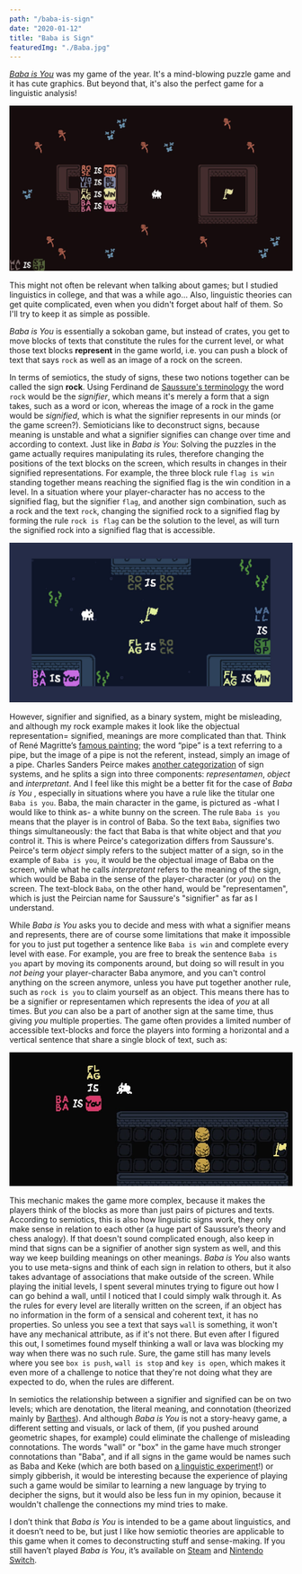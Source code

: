 ```yaml
---
path: "/baba-is-sign"
date: "2020-01-12"
title: "Baba is Sign"
featuredImg: "./Baba.jpg"
---
```

  [*Baba is You*](https://hempuli.com/baba/) was my game of the year. It's a mind-blowing puzzle game and it has cute graphics. But beyond that, it's also the perfect game for a linguistic analysis! 
  
  ![Rose is red, violet is blue, Baba is you](./rose-is-red.png)

This might not often be relevant when talking about games; but I studied linguistics in college, and that was a while ago... Also, linguistic theories can get quite complicated, even when you didn't forget about half of them. So I'll try to keep it as simple as possible.

*Baba is You* is essentially a sokoban game, but instead of crates, you get to move blocks of texts that constitute the rules for the current level, or what those text blocks **represent** in the game world, i.e. you can push a block of text that says `rock` as well as an image of a rock on the screen. 

In terms of semiotics, the study of signs, these two notions together can be called the sign **rock**. Using Ferdinand de [Saussure's terminology](https://www.amazon.com/Course-General-Linguistics-Court-Classics/dp/0812690230) the word `rock` would be the *signifier*, which means it's merely a form that a sign takes, such as a word or icon, whereas the image of a rock in the game would be *signified*, which is what the signifier represents in our minds (or the game screen?). Semioticians like to deconstruct signs, because meaning is unstable and what a signifier signifies can change over time and according to context. Just like  in *Baba is You*: Solving the puzzles in the game actually requires manipulating its rules, therefore changing the positions of the text blocks on the screen, which results in changes in their signified representations. For example, the three block rule `flag is win` standing together means reaching the signified flag is the win condition in a level. In a situation where your player-character has no access to the signified flag, but the signifier `flag`, and another sign combination, such as a rock and the text `rock`, changing the signified rock to a signified flag by forming the rule `rock is flag` can be the solution to the level, as will turn the signified rock into a signified flag that is accessible. 

![Flag is rock](./flag-is-rock.jpg)

However, signifier and signified, as a binary system, might be misleading, and although my rock example makes it look like the objectual representation= signified, meanings are more complicated than that. Think of  René Magritte’s [famous painting](https://collections.lacma.org/node/239578); the word “pipe” is a text referring to a pipe, but the image of a pipe is not the referent, instead, simply an image of a pipe. Charles Sanders Peirce makes [another categorization](https://muse.jhu.edu/book/41103) of sign systems, and he splits a sign into  three components: *representamen*, *object* and *interpretant*. And I feel like this might be a better fit for the case of *Baba is You* , especially in situations where you have a rule like the titular one `Baba is you`. Baba, the main character in the game, is pictured as -what I would like to think as- a white bunny on the screen. The rule `Baba is you` means that the player is in control of Baba. So the text `Baba`, signifies two things simultaneously: the fact that Baba is that white object and that *you* control it. This is where Peirce's categorization differs from Saussure's. Peirce's term *object* simply refers to the subject matter of a sign, so in the example of `Baba is you`, it would be the objectual image of Baba on the screen, while what he calls *interpretant* refers to the meaning of the sign, which would be Baba in the sense of the player-character (or *you*) on the screen. The text-block `Baba`, on the other hand, would be "representamen", which is just the Peircian name for Saussure's "signifier" as far as I understand. 


While *Baba is You* asks you to decide and mess with what a signifier means and represents, there are of course some limitations that make it impossible for you to just put together a sentence like `Baba is win` and complete every level with ease. For example, you are free to break the sentence `Baba is you` apart by moving its components around, but doing so will result in you *not being* your player-character Baba anymore, and you can't control anything on the screen anymore, unless you have put together another rule, such as `rock is you` to claim yourself as an object. This means there has to be a signifier or representamen which represents the idea of *you* at all times. But *you* can also be a part of another sign at the same time, thus giving *you* multiple properties. The game often provides a limited number of accessible text-blocks and force the players into forming a horizontal and a vertical sentence that share a single block of text, such as: 

![Baba is you and flag is you](./flag-is-you.jpg)


This mechanic makes the game more complex, because it makes the players think of the blocks as more than just pairs of pictures and texts.  According to semiotics, this is also how linguistic signs work, they only make sense in relation to each other (a huge part of  Saussure’s theory and chess analogy). If that doesn't sound complicated enough, also keep in mind that signs can be a signifier of another sign system as well, and this way we keep building meanings on other meanings. *Baba is You* also wants you to use meta-signs and think of each sign in relation to others, but it also takes advantage of associations that make outside of the screen. While playing the initial levels, I spent several minutes trying to figure out how I can go behind a wall, until I noticed that I could simply walk through it. As the rules for every level are literally written on the screen, if an object has no information in the form of a sensical and coherent text, it has no properties. So unless you see a text that says `wall` is something, it won't have any mechanical attribute, as if it's not there. But even after I figured this out, I sometimes found myself thinking a wall or lava was blocking my way when there was no such rule. Sure, the game still has many levels where you see `box is push`, `wall is stop` and `key is open`, which makes it even more of a challenge to notice that they're not doing what they are expected to do, when the rules are different. 

In semiotics the relationship between a signifier and signified can be on two levels; which are denotation, the literal meaning, and connotation (theorized mainly by [Barthes](https://www.amazon.com/Mythologies-Roland-Barthes/dp/0374521506)). And although *Baba is You* is not a story-heavy game, a different setting and visuals, or lack of them, (if you pushed around geometric shapes, for example) could eliminate the challenge of misleading connotations. The words "wall" or "box" in the game have much stronger connotations than "Baba", and if all signs in the game would be names such as Baba and Keke (which are both based on [a linguistic experiment](https://www.reddit.com/r/NintendoSwitch/comments/ben6qj/hi_im_hempuli_the_developer_of_baba_is_you_ask_me/el71s4i/)!) or simply gibberish, it would be interesting because the experience of playing such a game would be similar to learning a new language by trying to decipher the signs, but it would also be less fun in my opinion, because it wouldn't challenge the connections my mind tries to make. 

I don’t think that *Baba is You* is intended to be a game about linguistics, and it doesn’t need to be, but just I like how semiotic theories are applicable to this game when it comes to deconstructing stuff and sense-making. If you still haven’t played *Baba is You*, it’s available on  [Steam](https://store.steampowered.com/app/736260/Baba_Is_You/) and [Nintendo Switch](https://www.nintendo.com/games/detail/baba-is-you-switch/).
